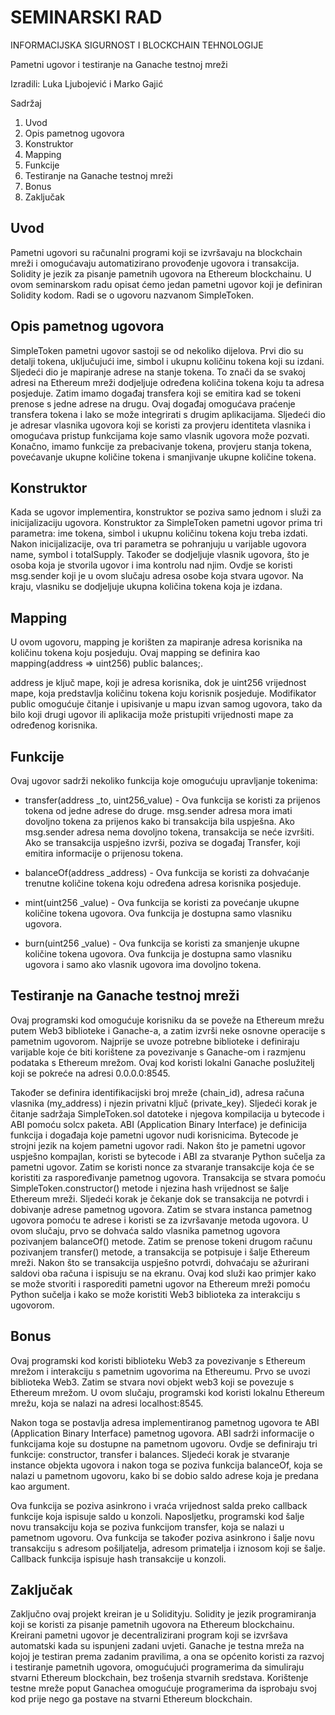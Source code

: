 # SEMINARSKI RAD

INFORMACIJSKA SIGURNOST I BLOCKCHAIN TEHNOLOGIJE

Pametni ugovor i testiranje na Ganache testnoj mreži

Izradili:
 Luka Ljubojević i Marko Gajić

Sadržaj

1. Uvod
2. Opis pametnog ugovora
3. Konstruktor
4. Mapping
5. Funkcije
6. Testiranje na Ganache testnoj mreži
7. Bonus
8. Zaključak

## Uvod

Pametni ugovori su računalni programi koji se izvršavaju na blockchain mreži i omogućavaju automatizirano provođenje ugovora i transakcija. Solidity je jezik za pisanje pametnih ugovora na Ethereum blockchainu. U ovom seminarskom radu opisat ćemo jedan pametni ugovor koji je definiran Solidity kodom. Radi se o ugovoru nazvanom SimpleToken.

## Opis pametnog ugovora

SimpleToken pametni ugovor sastoji se od nekoliko dijelova. Prvi dio su detalji tokena, uključujući ime, simbol i ukupnu količinu tokena koji su izdani. Sljedeći dio je mapiranje adrese na stanje tokena. To znači da se svakoj adresi na Ethereum mreži dodjeljuje određena količina tokena koju ta adresa posjeduje. Zatim imamo događaj transfera koji se emitira kad se tokeni prenose s jedne adrese na drugu. Ovaj događaj omogućava praćenje transfera tokena i lako se može integrirati s drugim aplikacijama. Sljedeći dio je adresar vlasnika ugovora koji se koristi za provjeru identiteta vlasnika i omogućava pristup funkcijama koje samo vlasnik ugovora može pozvati. Konačno, imamo funkcije za prebacivanje tokena, provjeru stanja tokena, povećavanje ukupne količine tokena i smanjivanje ukupne količine tokena.

## Konstruktor

Kada se ugovor implementira, konstruktor se poziva samo jednom i služi za inicijalizaciju ugovora. Konstruktor za SimpleToken pametni ugovor prima tri parametra: ime tokena, simbol i ukupnu količinu tokena koju treba izdati. Nakon inicijalizacije, ova tri parametra se pohranjuju u varijable ugovora name, symbol i totalSupply. Također se dodjeljuje vlasnik ugovora, što je osoba koja je stvorila ugovor i ima kontrolu nad njim. Ovdje se koristi msg.sender koji je u ovom slučaju adresa osobe koja stvara ugovor. Na kraju, vlasniku se dodjeljuje ukupna količina tokena koja je izdana.

## Mapping

U ovom ugovoru, mapping je korišten za mapiranje adresa korisnika na količinu tokena koju posjeduju. Ovaj mapping se definira kao mapping(address => uint256) public balances;.

address je ključ mape, koji je adresa korisnika, dok je uint256 vrijednost mape, koja predstavlja količinu tokena koju korisnik posjeduje. Modifikator public omogućuje čitanje i upisivanje u mapu izvan samog ugovora, tako da bilo koji drugi ugovor ili aplikacija može pristupiti vrijednosti mape za određenog korisnika.

## Funkcije

Ovaj ugovor sadrži nekoliko funkcija koje omogućuju upravljanje tokenima:

* transfer(address _to, uint256_value) - Ova funkcija se koristi za prijenos tokena od jedne adrese do druge. msg.sender adresa mora imati dovoljno tokena za prijenos kako bi transakcija bila uspješna. Ako msg.sender adresa nema dovoljno tokena, transakcija se neće izvršiti. Ako se transakcija uspješno izvrši, poziva se događaj Transfer, koji emitira informacije o prijenosu tokena.

* balanceOf(address _address) - Ova funkcija se koristi za dohvaćanje trenutne količine tokena koju određena adresa korisnika posjeduje.

* mint(uint256 _value) - Ova funkcija se koristi za povećanje ukupne količine tokena ugovora. Ova funkcija je dostupna samo vlasniku ugovora.

* burn(uint256 _value) - Ova funkcija se koristi za smanjenje ukupne količine tokena ugovora. Ova funkcija je dostupna samo vlasniku ugovora i samo ako vlasnik ugovora ima dovoljno tokena.

## Testiranje na Ganache testnoj mreži

Ovaj programski kod omogućuje korisniku da se poveže na Ethereum mrežu putem Web3 biblioteke i Ganache-a, a zatim izvrši neke osnovne operacije s pametnim ugovorom.
Najprije se uvoze potrebne biblioteke i definiraju varijable koje će biti korištene za povezivanje s Ganache-om i razmjenu podataka s Ethereum mrežom. Ovaj kod koristi lokalni Ganache poslužitelj koji se pokreće na adresi 0.0.0.0:8545.

Također se definira identifikacijski broj mreže (chain_id), adresa računa vlasnika (my_address) i njezin privatni ključ (private_key).
Sljedeći korak je čitanje sadržaja SimpleToken.sol datoteke i njegova kompilacija u bytecode i ABI pomoću solcx paketa. ABI (Application Binary Interface) je definicija funkcija i događaja koje pametni ugovor nudi korisnicima. Bytecode je strojni jezik na kojem pametni ugovor radi.
Nakon što je pametni ugovor uspješno kompajlan, koristi se bytecode i ABI za stvaranje Python sučelja za pametni ugovor. Zatim se koristi nonce za stvaranje transakcije koja će se koristiti za raspoređivanje pametnog ugovora. Transakcija se stvara pomoću SimpleToken.constructor() metode i njezina hash vrijednost se šalje Ethereum mreži.
Sljedeći korak je čekanje dok se transakcija ne potvrdi i dobivanje adrese pametnog ugovora. Zatim se stvara instanca pametnog ugovora pomoću te adrese i koristi se za izvršavanje metoda ugovora.
U ovom slučaju, prvo se dohvaća saldo vlasnika pametnog ugovora pozivanjem balanceOf() metode. Zatim se prenose tokeni drugom računu pozivanjem transfer() metode, a transakcija se potpisuje i šalje Ethereum mreži. Nakon što se transakcija uspješno potvrdi, dohvaćaju se ažurirani saldovi oba računa i ispisuju se na ekranu.
Ovaj kod služi kao primjer kako se može stvoriti i rasporediti pametni ugovor na Ethereum mreži pomoću Python sučelja i kako se može koristiti Web3 biblioteka za interakciju s ugovorom.

## Bonus

Ovaj programski kod koristi biblioteku Web3 za povezivanje s Ethereum mrežom i interakciju s pametnim ugovorima na Ethereumu. Prvo se uvozi biblioteka Web3. Zatim se stvara novi objekt web3 koji se povezuje s Ethereum mrežom. U ovom slučaju, programski kod koristi lokalnu Ethereum mrežu, koja se nalazi na adresi localhost:8545.

Nakon toga se postavlja adresa implementiranog pametnog ugovora te ABI (Application Binary Interface) pametnog ugovora. ABI sadrži informacije o funkcijama koje su dostupne na pametnom ugovoru. Ovdje se definiraju tri funkcije: constructor, transfer i balances. Sljedeći korak je stvaranje instance objekta ugovora i nakon toga se poziva funkcija balanceOf, koja se nalazi u pametnom ugovoru, kako bi se dobio saldo adrese koja je predana kao argument.

Ova funkcija se poziva asinkrono i vraća vrijednost salda preko callback funkcije koja ispisuje saldo u konzoli.
Naposljetku, programski kod šalje novu transakciju koja se poziva funkcijom transfer, koja se nalazi u pametnom ugovoru. Ova funkcija se također poziva asinkrono i šalje novu transakciju s adresom pošiljatelja, adresom primatelja i iznosom koji se šalje. Callback funkcija ispisuje hash transakcije u konzoli.

## Zaključak

Zaključno ovaj projekt kreiran je u Solidityju. Solidity je jezik programiranja koji se koristi za pisanje pametnih ugovora na Ethereum blockchainu. Kreirani pametni ugovor je  decentralizirani program koji se izvršava automatski kada su ispunjeni zadani uvjeti. Ganache je testna mreža na kojoj je testiran prema zadanim pravilima, a ona se općenito koristi za razvoj i testiranje pametnih ugovora, omogućujući programerima da simuliraju stvarni Ethereum blockchain, bez trošenja stvarnih sredstava. Korištenje testne mreže poput Ganachea omogućuje programerima da isprobaju svoj kod prije nego ga postave na stvarni Ethereum blockchain.
